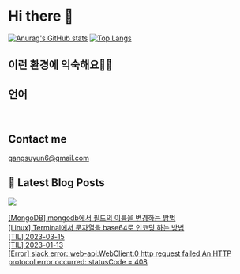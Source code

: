 # Hi there 👋

[![Anurag's GitHub stats](https://github-readme-stats.vercel.app/api?username=rkdden)](https://github.com/anuraghazra/github-readme-stats)
[![Top Langs](https://github-readme-stats.vercel.app/api/top-langs/?username=rkdden&layout=compact&hide=r,jupyter%20notebook,c%23&exclude_repo=roharui.github.io)](https://github.com/anuraghazra/github-readme-stats)

## 이런 환경에 익숙해요✍🏼

## 언어

<p>
  <img alt="" src= "https://img.shields.io/badge/JavaScript-F7DF1E?style=flat-square&logo=JavaScript&logoColor=white"/> 
  <img alt="" src= "https://img.shields.io/badge/TypeScript-black?logo=typescript&logoColor=blue"/>
</p>

## Contact me

gangsuyun6@gmail.com

## 📕 Latest Blog Posts
<p>
    <a href="https://systorage.tistory.com/"><img src="https://img.shields.io/badge/Blog-FF5722?style=flat-square&logo=Blogger&logoColor=white"/></a><br>
</p>

<a href=https://systorage.tistory.com/entry/MongoDB-mongodb%EC%97%90%EC%84%9C-%ED%95%84%EB%93%9C%EC%9D%98-%EC%9D%B4%EB%A6%84%EC%9D%84-%EB%B3%80%EA%B2%BD%ED%95%98%EB%8A%94-%EB%B0%A9%EB%B2%95>[MongoDB] mongodb에서 필드의 이름을 변경하는 방법</a></br><a href=https://systorage.tistory.com/entry/Linux-Terminal%EC%97%90%EC%84%9C-%EB%AC%B8%EC%9E%90%EC%97%B4%EC%9D%84-base64%EB%A1%9C-%EC%9D%B8%EC%BD%94%EB%94%A9-%ED%95%98%EB%8A%94-%EB%B0%A9%EB%B2%95>[Linux] Terminal에서 문자열을 base64로 인코딩 하는 방법</a></br><a href=https://systorage.tistory.com/entry/TIL-2023-03-15>[TIL] 2023-03-15</a></br><a href=https://systorage.tistory.com/entry/TIL-2023-01-13>[TIL] 2023-01-13</a></br><a href=https://systorage.tistory.com/entry/Error-slack-error-web-apiWebClient0-http-request-failed-An-HTTP-protocol-error-occurred-statusCode-408>[Error] slack error: web-api:WebClient:0 http request failed An HTTP protocol error occurred: statusCode = 408</a></br>